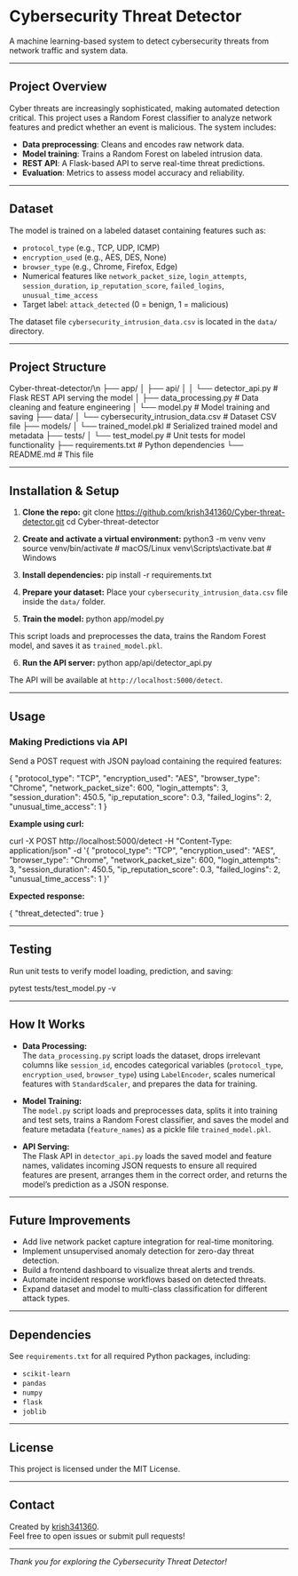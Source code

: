 # Cybersecurity Threat Detector

A machine learning-based system to detect cybersecurity threats from network traffic and system data.

---

## Project Overview

Cyber threats are increasingly sophisticated, making automated detection critical. This project uses a Random Forest classifier to analyze network features and predict whether an event is malicious. The system includes:

- **Data preprocessing**: Cleans and encodes raw network data.
- **Model training**: Trains a Random Forest on labeled intrusion data.
- **REST API**: A Flask-based API to serve real-time threat predictions.
- **Evaluation**: Metrics to assess model accuracy and reliability.

---

## Dataset

The model is trained on a labeled dataset containing features such as:

- `protocol_type` (e.g., TCP, UDP, ICMP)
- `encryption_used` (e.g., AES, DES, None)
- `browser_type` (e.g., Chrome, Firefox, Edge)
- Numerical features like `network_packet_size`, `login_attempts`, `session_duration`, `ip_reputation_score`, `failed_logins`, `unusual_time_access`
- Target label: `attack_detected` (0 = benign, 1 = malicious)

The dataset file `cybersecurity_intrusion_data.csv` is located in the `data/` directory.

---

## Project Structure

Cyber-threat-detector/\n
├── app/
│ ├── api/
│ │ └── detector_api.py # Flask REST API serving the model
│ ├── data_processing.py # Data cleaning and feature engineering
│ └── model.py # Model training and saving
├── data/
│ └── cybersecurity_intrusion_data.csv # Dataset CSV file
├── models/
│ └── trained_model.pkl # Serialized trained model and metadata
├── tests/
│ └── test_model.py # Unit tests for model functionality
├── requirements.txt # Python dependencies
└── README.md # This file


---

## Installation & Setup

1. **Clone the repo:**
git clone https://github.com/krish341360/Cyber-threat-detector.git
cd Cyber-threat-detector


2. **Create and activate a virtual environment:**
python3 -m venv venv
source venv/bin/activate # macOS/Linux
venv\Scripts\activate.bat # Windows


3. **Install dependencies:**
pip install -r requirements.txt


4. **Prepare your dataset:**
Place your `cybersecurity_intrusion_data.csv` file inside the `data/` folder.

5. **Train the model:**
python app/model.py

This script loads and preprocesses the data, trains the Random Forest model, and saves it as `trained_model.pkl`.

6. **Run the API server:**
python app/api/detector_api.py

The API will be available at `http://localhost:5000/detect`.

---

## Usage

### Making Predictions via API

Send a POST request with JSON payload containing the required features:

{
"protocol_type": "TCP",
"encryption_used": "AES",
"browser_type": "Chrome",
"network_packet_size": 600,
"login_attempts": 3,
"session_duration": 450.5,
"ip_reputation_score": 0.3,
"failed_logins": 2,
"unusual_time_access": 1
}


**Example using curl:**

curl -X POST http://localhost:5000/detect
-H "Content-Type: application/json"
-d '{
"protocol_type": "TCP",
"encryption_used": "AES",
"browser_type": "Chrome",
"network_packet_size": 600,
"login_attempts": 3,
"session_duration": 450.5,
"ip_reputation_score": 0.3,
"failed_logins": 2,
"unusual_time_access": 1
}'


**Expected response:**

{
"threat_detected": true
}


---

## Testing

Run unit tests to verify model loading, prediction, and saving:

pytest tests/test_model.py -v


---

## How It Works

- **Data Processing:**  
  The `data_processing.py` script loads the dataset, drops irrelevant columns like `session_id`, encodes categorical variables (`protocol_type`, `encryption_used`, `browser_type`) using `LabelEncoder`, scales numerical features with `StandardScaler`, and prepares the data for training.

- **Model Training:**  
  The `model.py` script loads and preprocesses data, splits it into training and test sets, trains a Random Forest classifier, and saves the model and feature metadata (`feature_names`) as a pickle file `trained_model.pkl`.

- **API Serving:**  
  The Flask API in `detector_api.py` loads the saved model and feature names, validates incoming JSON requests to ensure all required features are present, arranges them in the correct order, and returns the model’s prediction as a JSON response.

---

## Future Improvements

- Add live network packet capture integration for real-time monitoring.
- Implement unsupervised anomaly detection for zero-day threat detection.
- Build a frontend dashboard to visualize threat alerts and trends.
- Automate incident response workflows based on detected threats.
- Expand dataset and model to multi-class classification for different attack types.

---

## Dependencies

See `requirements.txt` for all required Python packages, including:

- `scikit-learn`
- `pandas`
- `numpy`
- `flask`
- `joblib`

---

## License

This project is licensed under the MIT License.

---

## Contact

Created by [krish341360](https://github.com/krish341360).  
Feel free to open issues or submit pull requests!

---

*Thank you for exploring the Cybersecurity Threat Detector!*
